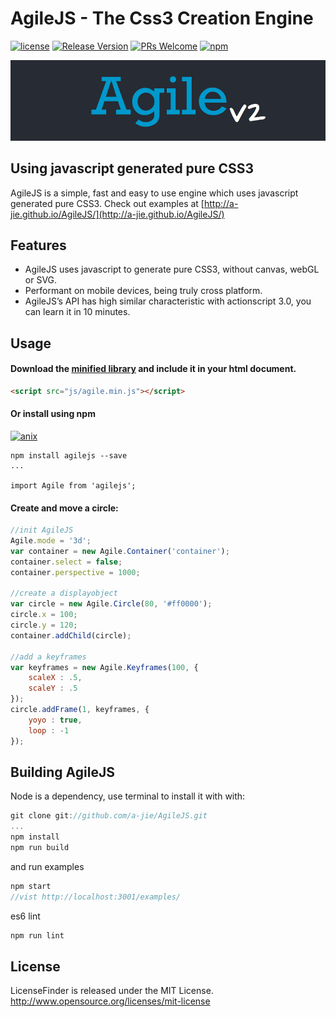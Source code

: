 AgileJS - The Css3 Creation Engine
======

[![license](https://img.shields.io/badge/license-MIT-brightgreen.svg?style=flat)](./LICENSE)
[![Release Version](https://img.shields.io/badge/release-2.1.0-red.svg)](https://github.com/a-jie/Agile/releases)
[![PRs Welcome](https://img.shields.io/badge/PRs-welcome-brightgreen.svg)](https://github.com/a-jie/Agile/pulls)
[![npm](https://img.shields.io/badge/npm-2.1.0-brightgreen.svg)](https://www.npmjs.com/package/agilejs)

![Agile banner](https://github.com/a-jie/Agile/blob/master/image/banner.png?raw=true)

## Using javascript generated pure CSS3
AgileJS is a simple, fast and easy to use engine which uses javascript generated pure CSS3.
Check out examples at [http://a-jie.github.io/AgileJS/](http://a-jie.github.io/AgileJS/)

## Features
- AgileJS uses javascript to generate pure CSS3, without canvas, webGL or SVG.
- Performant on mobile devices, being truly cross platform.
- AgileJS’s API has high similar characteristic with actionscript 3.0, you can learn it in 10 minutes.

## Usage
#### Download the [minified library](https://github.com/a-jie/Agile/blob/master/build/agile.min.js) and include it in your html document.  

```html
<script src="js/agile.min.js"></script>
```


#### Or install using npm 
[![anix](https://nodei.co/npm/agilejs.png)](https://npmjs.org/package/agilejs)

``` 
npm install agilejs --save
... 

import Agile from 'agilejs';
```

#### Create and move a circle:

```javascript
//init AgileJS
Agile.mode = '3d';
var container = new Agile.Container('container');
container.select = false;
container.perspective = 1000;

//create a displayobject
var circle = new Agile.Circle(80, '#ff0000');
circle.x = 100;
circle.y = 120;
container.addChild(circle);

//add a keyframes
var keyframes = new Agile.Keyframes(100, {
	scaleX : .5,
	scaleY : .5
});
circle.addFrame(1, keyframes, {
	yoyo : true,
	loop : -1
}); 
```

## Building AgileJS
Node is a dependency, use terminal to install it with with:  

```javascript
git clone git://github.com/a-jie/AgileJS.git
...
npm install
npm run build
``` 

and run examples 

```javascript
npm start
//vist http://localhost:3001/examples/
```

es6 lint

```javascript
npm run lint
```

## License
LicenseFinder is released under the MIT License. http://www.opensource.org/licenses/mit-license
